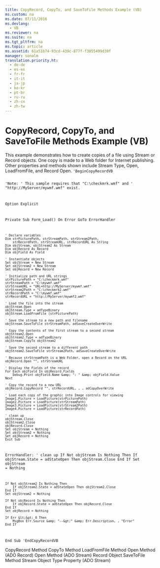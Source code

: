 ```yaml
---
title: CopyRecord, CopyTo, and SaveToFile Methods Example (VB)
ms.custom: na
ms.date: 07/11/2016
ms.devlang: 
  - VB
ms.reviewer: na
ms.suite: na
ms.tgt_pltfrm: na
ms.topic: article
ms.assetid: 61a51b74-93cd-439c-877f-f3055499d39f
manager: sonalm
translation.priority.ht: 
  - de-de
  - es-es
  - fr-fr
  - it-it
  - ja-jp
  - ko-kr
  - pt-br
  - ru-ru
  - zh-cn
  - zh-tw
---
```

# CopyRecord, CopyTo, and SaveToFile Methods Example (VB)
<?xml version="1.0" encoding="utf-8"?>
<developerReferenceWithoutSyntaxDocument xmlns="http://ddue.schemas.microsoft.com/authoring/2003/5" xmlns:xlink="http://www.w3.org/1999/xlink" xmlns:xsi="http://www.w3.org/2001/XMLSchema-instance" xsi:schemaLocation="http://ddue.schemas.microsoft.com/authoring/2003/5 http://dduestorage.blob.core.windows.net/ddueschema/developer.xsd">
  <introduction>
    <para>This example demonstrates how to create copies of a file using <legacyLink xlink:href="0514531f-009d-4519-abc3-d727014a39f1">Stream</legacyLink> or <legacyLink xlink:href="db83ed2c-a8e3-460c-8682-64667e4d5d01">Record</legacyLink> objects. One copy is made to a Web folder for Internet publishing. Other properties and methods shown include <legacyLink xlink:href="f6a17e8c-7a28-48d0-bded-76b9e0cf7639">Stream Type</legacyLink>, <legacyBold>Open</legacyBold>, <legacyLink xlink:href="b18d8d38-7354-4a94-b637-6ac035faa433">LoadFromFile</legacyLink>, and <legacyLink xlink:href="ab79a623-88a9-40b6-a017-a658bf19b778">Record Open</legacyLink>.</para>
    <code>'BeginCopyRecordVB

'Note:
' This sample requires that "C:\checkmrk.wmf" and
' "http://MyServer/mywmf.wmf" exist.

Option Explicit

Private Sub Form_Load()
    On Error GoTo ErrorHandler
    
    ' Declare variables
    Dim strPicturePath, strStreamPath, strStream2Path, _
        strRecordPath, strStreamURL, strRecordURL As String
    Dim objStream, objStream2 As Stream
    Dim objRecord As Record
    Dim objField As Field
    
    ' Instantiate objects
    Set objStream = New Stream
    Set objStream2 = New Stream
    Set objRecord = New Record
    
    ' Initialize path and URL strings
    strPicturePath = "C:\checkmrk.wmf"
    strStreamPath = "C:\mywmf.wmf"
    strStreamURL = "URL=http://MyServer/mywmf.wmf"
    strStream2Path = "C:\checkmrk2.wmf"
    strRecordPath = "C:\mywmf.wmf"
    strRecordURL = "http://MyServer/mywmf2.wmf"
    
    ' Load the file into the stream
    objStream.Open
    objStream.Type = adTypeBinary
    objStream.LoadFromFile (strPicturePath)
    
    ' Save the stream to a new path and filename
    objStream.SaveToFile strStreamPath, adSaveCreateOverWrite
       
    ' Copy the contents of the first stream to a second stream
    objStream2.Open
    objStream2.Type = adTypeBinary
    objStream.CopyTo objStream2
    
    ' Save the second stream to a different path
    objStream2.SaveToFile strStream2Path, adSaveCreateOverWrite
    
    ' Because strStreamPath is a Web Folder, open a Record on the URL
    objRecord.Open "", strStreamURL
    
    ' Display the Fields of the record
    For Each objField In objRecord.Fields
        Debug.Print objField.Name &amp; ": " &amp; objField.Value
    Next
    
    ' Copy the record to a new URL
    objRecord.CopyRecord "", strRecordURL, , , adCopyOverWrite
    
    ' Load each copy of the graphic into Image controls for viewing
    Image1.Picture = LoadPicture(strPicturePath)
    Image2.Picture = LoadPicture(strStreamPath)
    Image3.Picture = LoadPicture(strStream2Path)
    Image4.Picture = LoadPicture(strRecordPath)
    
    ' clean up
    objStream.Close
    objStream2.Close
    objRecord.Close
    Set objStream = Nothing
    Set objStream2 = Nothing
    Set objRecord = Nothing
    Exit Sub
    
ErrorHandler:
    ' clean up
    If Not objStream Is Nothing Then
        If objStream.State = adStateOpen Then objStream.Close
    End If
    Set objStream = Nothing
    
    If Not objStream2 Is Nothing Then
        If objStream2.State = adStateOpen Then objStream2.Close
    End If
    Set objStream2 = Nothing
    
    If Not objRecord Is Nothing Then
        If objRecord.State = adStateOpen Then objRecord.Close
    End If
    Set objRecord = Nothing
    
    If Err &lt;&gt; 0 Then
        MsgBox Err.Source &amp; "--&gt;" &amp; Err.Description, , "Error"
    End If
End Sub
'EndCopyRecordVB</code>
  </introduction>
  <relatedTopics>
<link xlink:href="b9bcf272-3c74-479f-95dd-0229a32e98fc">CopyRecord Method</link>
<link xlink:href="b4aa5714-916b-48b8-8b09-cc2708379602">CopyTo Method</link>
<link xlink:href="b18d8d38-7354-4a94-b637-6ac035faa433">LoadFromFile Method</link>
<link xlink:href="ab79a623-88a9-40b6-a017-a658bf19b778">Open Method (ADO Record)</link>
<link xlink:href="d26f48fb-904e-4932-a245-3b4332ca1600">Open Method (ADO Stream)</link>
<link xlink:href="db83ed2c-a8e3-460c-8682-64667e4d5d01">Record Object</link>
<link xlink:href="8a8594f2-422b-4d2e-94f8-7fe337445900">SaveToFile Method</link>
<link xlink:href="0514531f-009d-4519-abc3-d727014a39f1">Stream Object</link>
<link xlink:href="f6a17e8c-7a28-48d0-bded-76b9e0cf7639">Type Property (ADO Stream)</link>
</relatedTopics>
</developerReferenceWithoutSyntaxDocument>